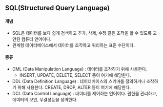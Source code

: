 ## SQL(Structured Query Language) 

#### 개념

- SQL은 데이터를 보다 쉽게 검색하고 추가, 삭제, 수정 같은 조작을 할 수 있도록 고안된 컴퓨터 언어이다.
- 관계형 데이터베이스에서 데이터를 조작하고 쿼리하는 표준 수단이다.

#### 종류

- DML (Data Manipulation Language) : 데이터를 조작하기 위해 사용한다.
  - INSERT, UPDATE, DELETE, SELECT 등이 여기에 해당한다.
- DDL (Data Definition Language) : 데이터베이스의 스키마를 정의하거나 조작하기 위해 사용한다. CREATE, DROP, ALTER 등이 여기에 해당한다.
- DCL (Data Control Language) : 데이터를 제어하는 언어이다. 권한을 관리하고, 데이터의 보안, 무결성등을 정의한다. 